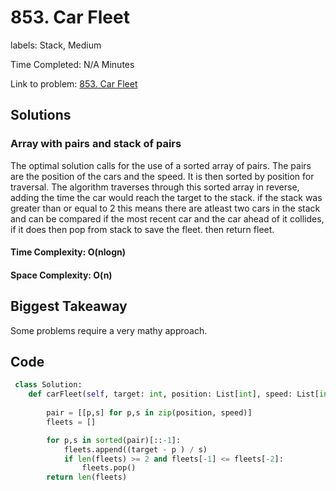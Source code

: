 # 853. Car Fleet

labels: Stack, Medium

Time Completed: N/A Minutes

Link to problem: [853. Car Fleet](https://leetcode.com/problems/car-fleet/description/)

## Solutions

### Array with pairs and stack of pairs

The optimal solution calls for the use of a sorted array of pairs. The pairs are the position of the cars and the speed. It is then sorted by position for traversal. The algorithm traverses through this sorted array in reverse, adding the time the car would reach the target to the stack. if the stack was greater than or equal to 2 this means there are atleast two cars in the stack and can be compared if the most recent car and the car ahead of it collides, if it does then pop from stack to save the fleet. then return fleet. 


#### Time Complexity: O(nlogn)
#### Space Complexity: O(n)

## Biggest Takeaway

Some problems require a very mathy approach. 

## Code 

```python
 class Solution:
    def carFleet(self, target: int, position: List[int], speed: List[int]) -> int:
        
        pair = [[p,s] for p,s in zip(position, speed)]
        fleets = []

        for p,s in sorted(pair)[::-1]:
            fleets.append((target - p ) / s)
            if len(fleets) >= 2 and fleets[-1] <= fleets[-2]:
                fleets.pop()
        return len(fleets)
            

                
             
        